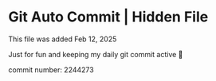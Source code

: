 # Git Auto Commit | Hidden File

This file was added Feb 12, 2025

Just for fun and keeping my daily git commit active 🤪

commit number: 2244273
